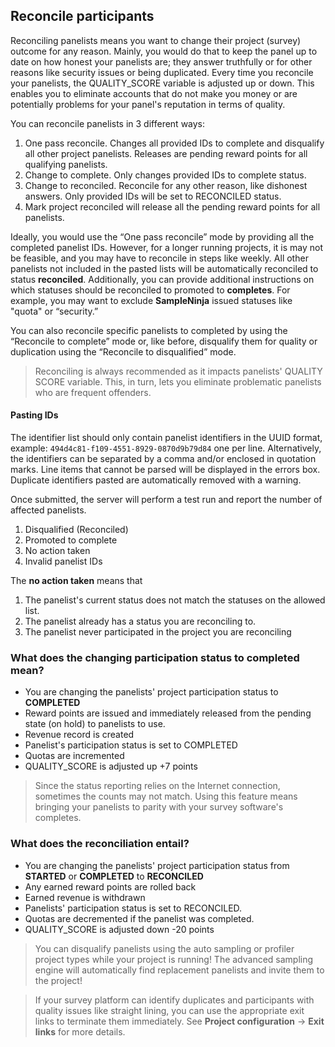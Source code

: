 ## Reconcile participants

Reconciling panelists means you want to change their project (survey) outcome for any reason. Mainly, you would do that to keep the panel up to date on how honest your panelists are; they answer truthfully or for other reasons like security issues or being duplicated. Every time you reconcile your panelists, the QUALITY_SCORE variable is adjusted up or down. This enables you to eliminate accounts that do not make you money or are potentially problems for your panel's reputation in terms of quality.

You can reconcile panelists in 3 different ways:

1) One pass reconcile. Changes all provided IDs to complete and disqualify all other project panelists. Releases are pending reward points for all qualifying panelists.
2) Change to complete. Only changes provided IDs to complete status.
3) Change to reconciled. Reconcile for any other reason, like dishonest answers. Only provided IDs will be set to RECONCILED status.
4) Mark project reconciled will release all the pending reward points for all panelists.

Ideally, you would use the “One pass reconcile” mode by providing all the completed panelist IDs. However, for a longer running projects, it is may not be feasible, and you may have to reconcile in steps like weekly. All other panelists not included in the pasted lists will be automatically reconciled to status **reconciled**. Additionally, you can provide additional instructions on which statuses should be reconciled to promoted to **completes**. For example, you may want to exclude **SampleNinja** issued statuses like "quota" or “security.”

You can also reconcile specific panelists to completed by using the “Reconcile to complete” mode or, like before, disqualify them for quality or duplication using the “Reconcile to disqualified” mode.

> Reconciling is always recommended as it impacts panelists' QUALITY SCORE variable. This, in turn, lets you eliminate problematic panelists who are frequent offenders.

#### Pasting IDs
The identifier list should only contain panelist identifiers in the UUID format, example:  ```494d4c81-f109-4551-8929-0870d9b79d84``` one per line. Alternatively, the identifiers can be separated by a comma and/or enclosed in quotation marks. Line items that cannot be parsed will be displayed in the errors box. Duplicate identifiers pasted are automatically removed with a warning.

Once submitted, the server will perform a test run and report the number of affected panelists.

1) Disqualified (Reconciled)
2) Promoted to complete
3) No action taken
4) Invalid panelist IDs

The **no action taken** means that 

1) The panelist's current status does not match the statuses on the allowed list.
2) The panelist already has a status you are reconciling to.
3) The panelist never participated in the project you are reconciling

### What does the changing participation status to completed mean?
- You are changing the panelists' project participation status to **COMPLETED**
- Reward points are issued and immediately released from the pending state (on hold) to panelists to use.
- Revenue record is created
- Panelist's participation status is set to COMPLETED
- Quotas are incremented
- QUALITY_SCORE is adjusted up +7 points

> Since the status reporting relies on the Internet connection, sometimes the counts may not match. Using this feature means bringing your panelists to parity with your survey software's completes.

### What does the reconciliation entail?
- You are changing the panelists' project participation status from **STARTED** or **COMPLETED** to **RECONCILED**
- Any earned reward points are rolled back
- Earned revenue is withdrawn
- Panelists' participation status is set to RECONCILED.
- Quotas are decremented if the panelist was completed.
- QUALITY_SCORE is adjusted down -20 points

> You can disqualify panelists using the auto sampling or profiler project types while your project is running! The advanced sampling engine will automatically find replacement panelists and invite them to the project!

> If your survey platform can identify duplicates and participants with quality issues like straight lining, you can use the appropriate exit links to terminate them immediately. See **Project configuration** -> **Exit links** for more details.


